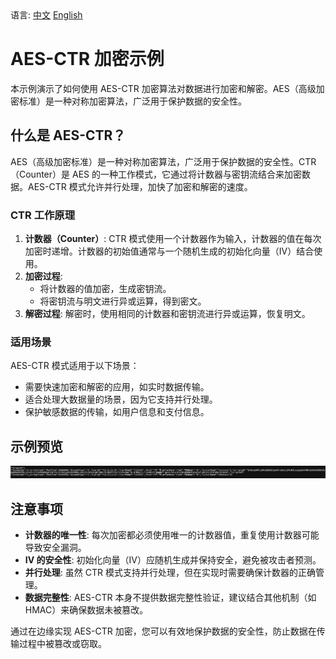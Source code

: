 <div align="left">
  语言:
  <a title="中文" href="README.zh-CN.md">中文</a>
  <a title="英文" href="README.md">English</a>
</div>

# AES-CTR 加密示例

本示例演示了如何使用 AES-CTR 加密算法对数据进行加密和解密。AES（高级加密标准）是一种对称加密算法，广泛用于保护数据的安全性。

## 什么是 AES-CTR？

AES（高级加密标准）是一种对称加密算法，广泛用于保护数据的安全性。CTR（Counter）是 AES 的一种工作模式，它通过将计数器与密钥流结合来加密数据。AES-CTR 模式允许并行处理，加快了加密和解密的速度。

### CTR 工作原理

1. **计数器（Counter）**: CTR 模式使用一个计数器作为输入，计数器的值在每次加密时递增。计数器的初始值通常与一个随机生成的初始化向量（IV）结合使用。
2. **加密过程**:
   - 将计数器的值加密，生成密钥流。
   - 将密钥流与明文进行异或运算，得到密文。
3. **解密过程**: 解密时，使用相同的计数器和密钥流进行异或运算，恢复明文。

### 适用场景

AES-CTR 模式适用于以下场景：

- 需要快速加密和解密的应用，如实时数据传输。
- 适合处理大数据量的场景，因为它支持并行处理。
- 保护敏感数据的传输，如用户信息和支付信息。

## 示例预览

![AES-CTR 示例预览](../../assets/images/aes-ctr-preview.avif)

## 注意事项

- **计数器的唯一性**: 每次加密都必须使用唯一的计数器值，重复使用计数器可能导致安全漏洞。
- **IV 的安全性**: 初始化向量（IV）应随机生成并保持安全，避免被攻击者预测。
- **并行处理**: 虽然 CTR 模式支持并行处理，但在实现时需要确保计数器的正确管理。
- **数据完整性**: AES-CTR 本身不提供数据完整性验证，建议结合其他机制（如 HMAC）来确保数据未被篡改。

通过在边缘实现 AES-CTR 加密，您可以有效地保护数据的安全性，防止数据在传输过程中被篡改或窃取。